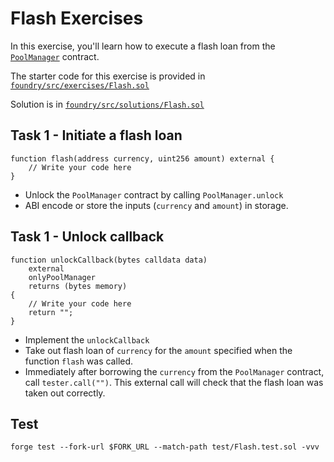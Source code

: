 # Flash Exercises

In this exercise, you'll learn how to execute a flash loan from the [`PoolManager`](https://github.com/Uniswap/v4-core/blob/main/src/PoolManager.sol) contract.

The starter code for this exercise is provided in [`foundry/src/exercises/Flash.sol`](https://github.com/Cyfrin/defi-uniswap-v4/blob/main/foundry/src/exercises/Flash.sol)

Solution is in [`foundry/src/solutions/Flash.sol`](https://github.com/Cyfrin/defi-uniswap-v4/blob/main/foundry/src/solutions/Flash.sol)

## Task 1 - Initiate a flash loan

```solidity
function flash(address currency, uint256 amount) external {
    // Write your code here
}
```

- Unlock the `PoolManager` contract by calling `PoolManager.unlock`
- ABI encode or store the inputs (`currency` and `amount`) in storage.

## Task 1 - Unlock callback

```solidity
function unlockCallback(bytes calldata data)
    external
    onlyPoolManager
    returns (bytes memory)
{
    // Write your code here
    return "";
}
```

- Implement the `unlockCallback`
- Take out flash loan of `currency` for the `amount` specified when the function `flash` was called.
- Immediately after borrowing the `currency` from the `PoolManager` contract, call `tester.call("")`.
  This external call will check that the flash loan was taken out correctly.

## Test

```shell
forge test --fork-url $FORK_URL --match-path test/Flash.test.sol -vvv
```
